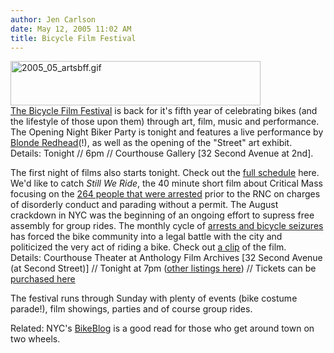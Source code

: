 ```yaml
---
author: Jen Carlson
date: May 12, 2005 11:02 AM
title: Bicycle Film Festival
---
```


<p><a href="https://web.archive.org/web/20130223025124/http://www.gothamist.com/images/2005_05_artsbff.gif"><img alt="2005_05_artsbff.gif" src="https://web.archive.org/web/20130223025124im_/http://www.gothamist.com/images/2005_05_artsbff-thumb.gif" width="400" height="71"></a><br>
<a href="https://web.archive.org/web/20130223025124/http://www.bicyclefilmfestival.com/dev/index.html">The Bicycle Film Festival</a> is back for it&apos;s fifth year of celebrating bikes (and the lifestyle of those upon them) through art, film, music and performance. The Opening Night Biker Party is tonight and features a live performance by <a href="https://web.archive.org/web/20130223025124/http://www.blonde-redhead.com/ ">Blonde Redhead</a>(!), as well as the opening of the &quot;Street&quot; art exhibit. <br>
Details: Tonight // 6pm // Courthouse Gallery [32 Second Avenue at 2nd]. </p>

<p>The first night of films also starts tonight. Check out the <a href="https://web.archive.org/web/20130223025124/http://www.bicyclefilmfestival.com/dev/schedule.html">full schedule</a> here. We&apos;d like to catch <em>Still We Ride</em>, the 40 minute short film about Critical Mass focusing on the <a href="https://web.archive.org/web/20130223025124/http://www.gothamist.com/archives/2004/08/28/bike_protest_takes_to_the_streets.php">264 people that were arrested</a> prior to the RNC on charges of disorderly conduct and parading without a permit. The August crackdown in NYC was the beginning of an ongoing effort to supress free assembly for group rides. The monthly cycle of <a href="https://web.archive.org/web/20130223025124/http://www.gothamist.com/archives/2005/05/01/critical_mass_riders_arrested_again.php">arrests and bicycle seizures</a> has forced the bike community into a legal battle with the city and politicized the very act of riding a bike. Check out <a href="https://web.archive.org/web/20130223025124/http://movies05.archive.org/1/movies/SWRlongTrailermp4/SWRlongTrailer.mp4">a clip</a> of the film.<br>
Details:  Courthouse Theater at Anthology Film Archives [32 Second Avenue (at Second Street)] // Tonight at 7pm (<a href="https://web.archive.org/web/20130223025124/http://www.bicyclefilmfestival.com/dev/schedule.html">other listings here</a>) // Tickets can be <a href="https://web.archive.org/web/20130223025124/http://www.acteva.com/booking.cfm?bevaid=87665">purchased here</a></p>

<p>The festival runs through Sunday with plenty of events (bike costume parade!), film showings, parties and of course group rides.</p>

<p>Related: NYC&apos;s <a href="https://web.archive.org/web/20130223025124/http://bikeblog.blogspot.com/">BikeBlog</a> is a good read for those who get around town on two wheels.</p>